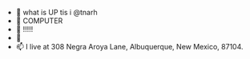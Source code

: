 - 👋 what is UP tis i @tnarh
- 👀 COMPUTER
- 🌱 !!!!!
- 💞️ 
- 📫 I live at 308 Negra Aroya Lane, Albuquerque, New Mexico, 87104.
